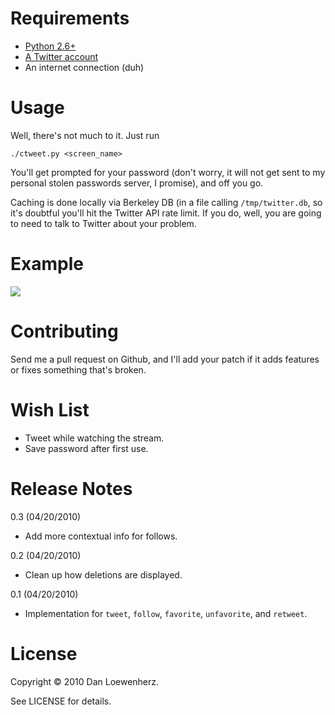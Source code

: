 Requirements
============

* [Python 2.6+](http://www.python.org/download/releases/2.6.5/)
* [A Twitter account](http://www.twitter.com/)
* An internet connection (duh)

Usage
=====

Well, there's not much to it. Just run

    ./ctweet.py <screen_name>

You'll get prompted for your password (don't worry, it will not get sent to my
personal stolen passwords server, I promise), and off you go.

Caching is done locally via Berkeley DB (in a file calling `/tmp/twitter.db`,
so it's doubtful you'll hit the Twitter API rate limit. If you do, well, you
are going to need to talk to Twitter about your problem.

Example
=======

![](http://farm5.static.flickr.com/4023/4538789609_67c20a29e7.jpg)

Contributing
============

Send me a pull request on Github, and I'll add your patch if it adds features
or fixes something that's broken.

Wish List
=========

  * Tweet while watching the stream.
  * Save password after first use.

Release Notes
=============

0.3 (04/20/2010)

  * Add more contextual info for follows.

0.2 (04/20/2010)

  * Clean up how deletions are displayed.

0.1 (04/20/2010)

  * Implementation for `tweet`, `follow`, `favorite`, `unfavorite`, and `retweet`.

License
=======

Copyright &copy; 2010 Dan Loewenherz.

See LICENSE for details.
